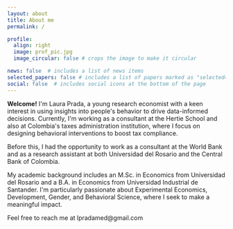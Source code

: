 ```yaml
---
layout: about
title: About me
permalink: /

profile:
  align: right
  image: prof_pic.jpg
  image_circular: false # crops the image to make it circular

news: false  # includes a list of news items
selected_papers: false # includes a list of papers marked as "selected={true}"
social: false  # includes social icons at the bottom of the page
---
```


<p><h7><b>Welcome!</b>  I'm Laura Prada, a young research economist with a keen interest in using insights into people's behavior to drive data-informed decisions. Currently, I'm working as a consultant at the Hertie School and also at Colombia's taxes administration institution, where I focus on designing behavioral interventions to boost tax compliance.</h7></p>

<p><h7>Before this, I had the opportunity to work as a consultant at the World Bank and as a research assistant at both Universidad del Rosario and the Central Bank of Colombia.</h7></p>

<p><h7>My academic background includes an M.Sc. in Economics from Universidad del Rosario and a B.A. in Economics from Universidad Industrial de Santander. I'm particularly passionate about Experimental Economics, Development, Gender, and Behavioral Science, where I seek to make a meaningful impact. </h7></p>


<p> Feel free to reach me at lpradamed@gmail.com</p>
